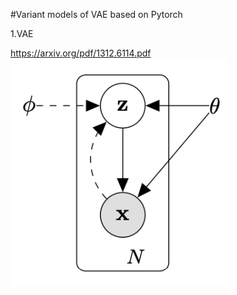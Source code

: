 #Variant models of VAE based on Pytorch


1.VAE

https://arxiv.org/pdf/1312.6114.pdf
<img src="figures/vae.png" width="350">